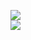 [![](https://img.shields.io/badge/Made%20With-Github%20Spray-lightgrey.svg?style=for-the-badge&logo=github)](https://github.com/Annihil/github-spray#11459)  
[![](https://i.imgur.com/2DrTn0Z.gif)](https://github.com/Annihil/github-spray)